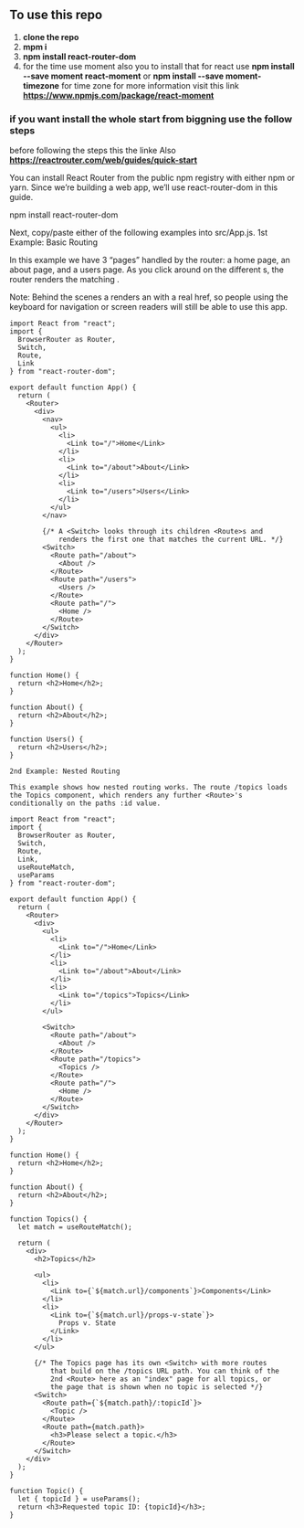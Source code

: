 ## To use this repo
1. **clone the repo**
1. **mpm i**
1. **npm install react-router-dom**
1. for the time use moment also you to install that for react use **npm install --save moment react-moment** or 
**npm install --save moment-timezone** for time zone
for more information visit this link **https://www.npmjs.com/package/react-moment**

### if you want install the whole start from biggning use the follow steps
before following the steps this the linke Also **https://reactrouter.com/web/guides/quick-start**


You can install React Router from the public npm registry with either npm or yarn. Since we’re building a web app, we’ll use react-router-dom in this guide.

npm install react-router-dom

Next, copy/paste either of the following examples into src/App.js.
1st Example: Basic Routing

In this example we have 3 “pages” handled by the router: a home page, an about page, and a users page. As you click around on the different <Link>s, the router renders the matching <Route>.

Note: Behind the scenes a <Link> renders an <a> with a real href, so people using the keyboard for navigation or screen readers will still be able to use this app.
```
import React from "react";
import {
  BrowserRouter as Router,
  Switch,
  Route,
  Link
} from "react-router-dom";

export default function App() {
  return (
    <Router>
      <div>
        <nav>
          <ul>
            <li>
              <Link to="/">Home</Link>
            </li>
            <li>
              <Link to="/about">About</Link>
            </li>
            <li>
              <Link to="/users">Users</Link>
            </li>
          </ul>
        </nav>

        {/* A <Switch> looks through its children <Route>s and
            renders the first one that matches the current URL. */}
        <Switch>
          <Route path="/about">
            <About />
          </Route>
          <Route path="/users">
            <Users />
          </Route>
          <Route path="/">
            <Home />
          </Route>
        </Switch>
      </div>
    </Router>
  );
}

function Home() {
  return <h2>Home</h2>;
}

function About() {
  return <h2>About</h2>;
}

function Users() {
  return <h2>Users</h2>;
}

2nd Example: Nested Routing

This example shows how nested routing works. The route /topics loads the Topics component, which renders any further <Route>'s conditionally on the paths :id value.

import React from "react";
import {
  BrowserRouter as Router,
  Switch,
  Route,
  Link,
  useRouteMatch,
  useParams
} from "react-router-dom";

export default function App() {
  return (
    <Router>
      <div>
        <ul>
          <li>
            <Link to="/">Home</Link>
          </li>
          <li>
            <Link to="/about">About</Link>
          </li>
          <li>
            <Link to="/topics">Topics</Link>
          </li>
        </ul>

        <Switch>
          <Route path="/about">
            <About />
          </Route>
          <Route path="/topics">
            <Topics />
          </Route>
          <Route path="/">
            <Home />
          </Route>
        </Switch>
      </div>
    </Router>
  );
}

function Home() {
  return <h2>Home</h2>;
}

function About() {
  return <h2>About</h2>;
}

function Topics() {
  let match = useRouteMatch();

  return (
    <div>
      <h2>Topics</h2>

      <ul>
        <li>
          <Link to={`${match.url}/components`}>Components</Link>
        </li>
        <li>
          <Link to={`${match.url}/props-v-state`}>
            Props v. State
          </Link>
        </li>
      </ul>

      {/* The Topics page has its own <Switch> with more routes
          that build on the /topics URL path. You can think of the
          2nd <Route> here as an "index" page for all topics, or
          the page that is shown when no topic is selected */}
      <Switch>
        <Route path={`${match.path}/:topicId`}>
          <Topic />
        </Route>
        <Route path={match.path}>
          <h3>Please select a topic.</h3>
        </Route>
      </Switch>
    </div>
  );
}

function Topic() {
  let { topicId } = useParams();
  return <h3>Requested topic ID: {topicId}</h3>;
}
```


